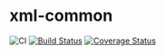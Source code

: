 xml-common
===========================
![CI](https://travis-ci.org/simplesamlphp/xml-common.svg?branch=master)
[![Build Status](https://travis-ci.org/simplesamlphp/xml-common.png?branch=feature/fix-build)](https://travis-ci.org/simplesamlphp/xml-common)
[![Coverage Status](https://codecov.io/gh/simplesamlphp/xml-common/branch/master/graph/badge.svg)](https://codecov.io/gh/simplesamlphp/xml-common)
